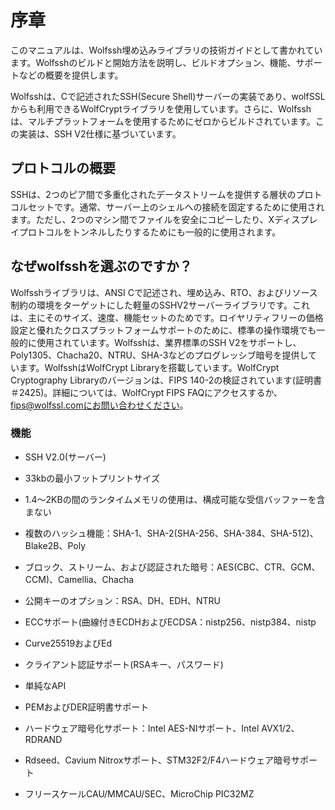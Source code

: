 

# 序章



このマニュアルは、Wolfssh埋め込みライブラリの技術ガイドとして書かれています。Wolfsshのビルドと開始方法を説明し、ビルドオプション、機能、サポートなどの概要を提供します。


Wolfsshは、Cで記述されたSSH(Secure Shell)サーバーの実装であり、wolfSSLからも利用できるWolfCryptライブラリを使用しています。さらに、Wolfsshは、マルチプラットフォームを使用するためにゼロからビルドされています。この実装は、SSH V2仕様に基づいています。



## プロトコルの概要



SSHは、2つのピア間で多重化されたデータストリームを提供する層状のプロトコルセットです。通常、サーバー上のシェルへの接続を固定するために使用されます。ただし、2つのマシン間でファイルを安全にコピーしたり、Xディスプレイプロトコルをトンネルしたりするためにも一般的に使用されます。



## なぜwolfsshを選ぶのですか？



Wolfsshライブラリは、ANSI Cで記述され、埋め込み、RTO、およびリソース制約の環境をターゲットにした軽量のSSHV2サーバーライブラリです。これは、主にそのサイズ、速度、機能セットのためです。ロイヤリティフリーの価格設定と優れたクロスプラットフォームサポートのために、標準の操作環境でも一般的に使用されています。Wolfsshは、業界標準のSSH V2をサポートし、Poly1305、Chacha20、NTRU、SHA-3などのプログレッシブ暗号を提供しています。WolfsshはWolfCrypt Libraryを搭載しています。WolfCrypt Cryptography Libraryのバージョンは、FIPS 140-2の検証されています(証明書＃2425)。詳細については、WolfCrypt FIPS FAQにアクセスするか、fips@wolfssl.comにお問い合わせください。



### 機能






- SSH V2.0(サーバー)




- 33kbの最小フットプリントサイズ




- 1.4〜2KBの間のランタイムメモリの使用は、構成可能な受信バッファーを含まない




- 複数のハッシュ機能：SHA-1、SHA-2(SHA-256、SHA-384、SHA-512)、Blake2B、Poly




- ブロック、ストリーム、および認証された暗号：AES(CBC、CTR、GCM、CCM)、Camellia、Chacha




- 公開キーのオプション：RSA、DH、EDH、NTRU




- ECCサポート(曲線付きECDHおよびECDSA：nistp256、nistp384、nistp




- Curve25519およびEd




- クライアント認証サポート(RSAキー、パスワード)




- 単純なAPI




- PEMおよびDER証明書サポート




- ハードウェア暗号化サポート：Intel AES-NIサポート、Intel AVX1/2、RDRAND




- Rdseed、Cavium Nitroxサポート、STM32F2/F4ハードウェア暗号サポート




- フリースケールCAU/MMCAU/SEC、MicroChip PIC32MZ


